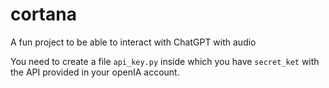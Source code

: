 # cortana
 A fun project to be able to interact with ChatGPT with audio

You need to create a file `api_key.py` inside which you have `secret_ket` with the API provided in your openIA account. 
